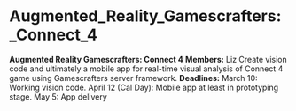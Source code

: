 Augmented\_Reality\_Gamescrafters:\_Connect\_4
==============================================

**Augmented Reality Gamescrafters: Connect 4** **Members:** Liz Create vision code and ultimately a mobile app for real-time visual analysis of Connect 4 game using Gamescrafters server framework. **Deadlines:** March 10: Working vision code. April 12 (Cal Day): Mobile app at least in prototyping stage. May 5: App delivery

